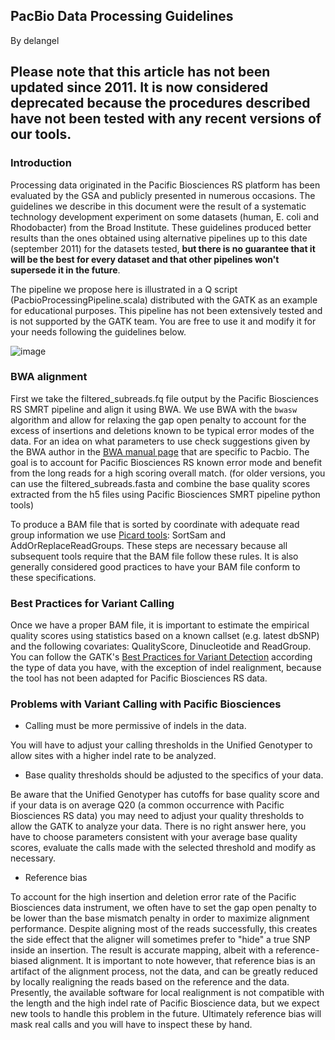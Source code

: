 ## PacBio Data Processing Guidelines

By delangel

<h2>Please note that this article has not been updated since 2011. It is now considered deprecated because the procedures described have not been tested with any recent versions of our tools.</h2>

<h3>Introduction</h3>

<p>Processing data originated in the Pacific Biosciences RS platform has been evaluated by the GSA and publicly presented in numerous occasions. The guidelines we describe in this document were the result of a systematic technology development experiment on some datasets (human, E. coli and Rhodobacter) from the Broad Institute. These guidelines produced better results than the ones obtained using alternative pipelines up to this date (september 2011) for the datasets tested, <strong>but there is no guarantee that it will be the best for every dataset and that other pipelines won't supersede it in the future</strong>.</p>

<p>The pipeline we propose here is illustrated in a Q script (PacbioProcessingPipeline.scala) distributed with the GATK as an example for educational purposes. This pipeline has not been extensively tested and is not supported by the GATK team.  You are free to use it and modify it for your needs following the guidelines below.</p>

<p><img src="https://us.v-cdn.net/5019796/uploads/FileUpload/c3/810af2dbd7749152a2e17b9cf60a7a.jpeg" alt="image" class="embedImage-img importedEmbed-img"></img></p>

<h3>BWA alignment</h3>

<p>First we take the filtered_subreads.fq file output by the Pacific Biosciences RS SMRT pipeline and align it using BWA. We use BWA with the <code class="code codeInline" spellcheck="false">bwasw</code> algorithm and allow for relaxing the gap open penalty to account for the excess of insertions and deletions known to be typical error modes of the data. For an idea on what parameters to use check suggestions given by the BWA author in the <a rel="nofollow" href="http://bio-bwa.sourceforge.net/bwa.shtml">BWA manual page</a> that are specific to Pacbio. The goal is to account for Pacific Biosciences RS known error mode and benefit from the long reads for a high scoring overall match. (for older versions, you can use the filtered_subreads.fasta and combine the base quality scores extracted from the h5 files using Pacific Biosciences SMRT pipeline python tools)</p>

<p>To produce a BAM file that is sorted by coordinate with adequate read group information we use <a rel="nofollow" href="http://picard.sourceforge.net/command-line-overview.shtml">Picard tools</a>: SortSam and AddOrReplaceReadGroups. These steps are necessary because all subsequent tools require that the BAM file follow these rules. It is also generally considered good practices to have your BAM file conform to these specifications.</p>

<h3>Best Practices for Variant Calling</h3>

<p>Once we have a proper BAM file, it is important to estimate the empirical quality scores using statistics based on a known callset (e.g. latest dbSNP) and the following covariates: QualityScore, Dinucleotide and ReadGroup.  You can follow the GATK's <a rel="nofollow" href="http://www.broadinstitute.org/gatk/guide/article?id=1186">Best Practices for Variant Detection</a> according the type of data you have, with the exception of indel realignment, because the tool has not been adapted for Pacific Biosciences RS data.</p>

<h3>Problems with Variant Calling with Pacific Biosciences</h3>

<ul><li>Calling must be more permissive of indels in the data.</li>
</ul><p>You will have to adjust your calling thresholds in the Unified Genotyper to allow sites with a higher indel rate to be analyzed.</p>

<ul><li>Base quality thresholds should be adjusted to the specifics of your data.</li>
</ul><p>Be aware that the Unified Genotyper has cutoffs for base quality score and if your data is on average Q20 (a common occurrence with Pacific Biosciences RS data) you may need to adjust your quality thresholds to allow the GATK to analyze your data. There is no right answer here, you have to choose parameters consistent with your average base quality scores, evaluate the calls made with the selected threshold and modify as necessary.</p>

<ul><li>Reference bias</li>
</ul><p>To account for the high insertion and deletion error rate of the Pacific Biosciences data instrument, we often have to set the gap open penalty to be lower than the base mismatch penalty in order to maximize alignment performance. Despite aligning most of the reads successfully, this creates the side effect that the aligner will sometimes prefer to "hide" a true SNP inside an insertion. The result is accurate mapping, albeit with a reference-biased alignment. It is important to note however, that reference bias is an artifact of the alignment process, not the data, and can be greatly reduced by locally realigning the reads based on the reference and the data. Presently, the available software for local realignment is not compatible with the length and the high indel rate of Pacific Bioscience data, but we expect new tools to handle this problem in the future. Ultimately reference bias will mask real calls and you will have to inspect these by hand.</p>
